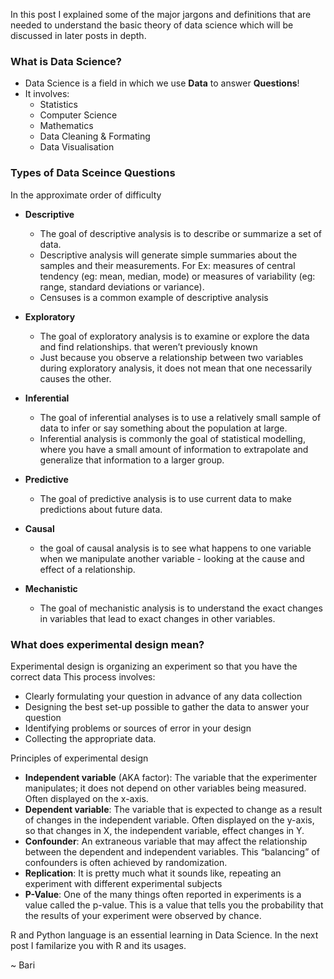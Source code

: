 In this post I explained some of the major jargons and definitions that are needed to understand the basic theory of data science which will be discussed in later posts in depth.

### What is Data Science?

  - Data Science is a field in which we use **Data** to answer **Questions**!
  - It involves:
    - Statistics
    - Computer Science
    - Mathematics
    - Data Cleaning & Formating
    - Data Visualisation

### Types of Data Sceince Questions 
In the approximate order of difficulty

  - **Descriptive**
  	
    - The goal of descriptive analysis is to describe or summarize a set of data.
    - Descriptive analysis will generate simple summaries about the samples and their measurements. For Ex: measures of central tendency (eg: mean, median, mode) or
       measures of variability (eg: range, standard deviations or variance).
    - Censuses is a common example of descriptive analysis
 
 
  - **Exploratory**
    - The goal of exploratory analysis is to examine or explore the data and find relationships. that weren’t previously known
    - Just because you observe a relationship between two variables during exploratory analysis, it does not mean that one necessarily causes the other.
  
  
  - **Inferential**
    - The goal of inferential analyses is to use a relatively small sample of data to infer or say something about the population at large. 
    - Inferential analysis is commonly the goal of statistical modelling, where you have a small amount of information to extrapolate and generalize that information to a larger group.
   
  - **Predictive**
    - The goal of predictive analysis is to use current data to make predictions about future data. 
  
  - **Causal**
    -  the goal of causal analysis is to see what happens to one variable when we manipulate another variable - looking at the cause and effect of a relationship.
  - **Mechanistic**
    - The goal of mechanistic analysis is to understand the exact changes in variables that lead to exact changes in other variables. 
    
    
 ### What does experimental design mean?
 
Experimental design is organizing an experiment so that you have the correct data
  This process involves:
  - Clearly formulating your question in advance of any data collection
  - Designing the best set-up possible to gather the data to answer your question
  - Identifying problems or sources of error in your design
  - Collecting the appropriate data.

Principles of experimental design
  - **Independent variable** (AKA factor): The variable that the experimenter manipulates; it does not depend on other variables being measured. Often displayed on the x-axis.
  - **Dependent variable**: The variable that is expected to change as a result of changes in the independent variable. Often displayed on the y-axis, so that changes in X, the independent variable, effect changes in Y.
  - **Confounder**: An extraneous variable that may affect the relationship between the dependent and independent variables. This “balancing” of confounders is often achieved by randomization.
  - **Replication**: It is pretty much what it sounds like, repeating an experiment with different experimental subjects
  - **P-Value**: One of the many things often reported in experiments is a value called the p-value. This is a value that tells you the probability that the results of your experiment were observed by chance. 
  
  
  
  R and Python language is an essential learning in Data Science. In the next post I familarize you with R and its usages.
  
   ~ Bari
  

